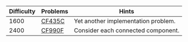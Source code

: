 | Difficulty | Problems | Hints |
| -------- | -------- | -------- |
| 1600 | [CF435C](https://codeforces.com/problemset/problem/435/C) | Yet another implementation problem. |
| 2400 | [CF990F](https://codeforces.com/problemset/problem/990/F) | Consider each connected component. |